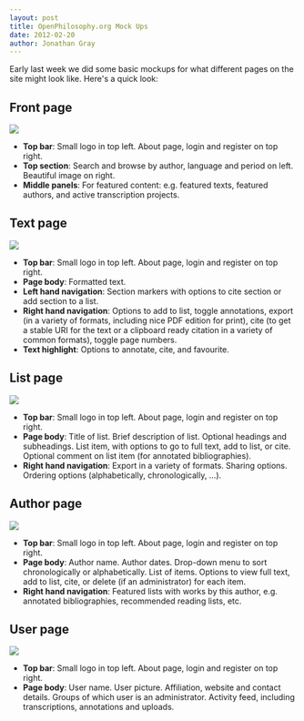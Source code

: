 ```yaml
---
layout: post
title: OpenPhilosophy.org Mock Ups
date: 2012-02-20
author: Jonathan Gray
---
```


Early last week we did some basic mockups for what different pages on the site might look like. Here's a quick look:

## Front page

![][1]

* **Top bar**: Small logo in top left. About page, login and register on top right.
* **Top section**: Search and browse by author, language and period on left. Beautiful image on right.
* **Middle panels**: For featured content: e.g. featured texts, featured authors, and active transcription projects.

## Text page

![][2]

* **Top bar**: Small logo in top left. About page, login and register on top right.
* **Page body**: Formatted text.
* **Left hand navigation**: Section markers with options to cite section or add section to a list.
* **Right hand navigation**: Options to add to list, toggle annotations, export (in a variety of formats, including nice PDF edition for print), cite (to get a stable URI for the text or a clipboard ready citation in a variety of common formats), toggle page numbers.
* **Text highlight**: Options to annotate, cite, and favourite.

## List page

![][3]

* **Top bar**: Small logo in top left. About page, login and register on top right.
* **Page body**: Title of list. Brief description of list. Optional headings and subheadings. List item, with options to go to full text, add to list, or cite. Optional comment on list item (for annotated bibliographies).
* **Right hand navigation**: Export in a variety of formats. Sharing options. Ordering options (alphabetically, chronologically, …).

## Author page

![][4]

* **Top bar**: Small logo in top left. About page, login and register on top right.
* **Page body**: Author name. Author dates. Drop-down menu to sort chronologically or alphabetically. List of items. Options to view full text, add to list, cite, or delete (if an administrator) for each item.
* **Right hand navigation**: Featured lists with works by this author, e.g. annotated bibliographies, recommended reading lists, etc.

## User page

![][5]

* **Top bar**: Small logo in top left. About page, login and register on top right.
* **Page body**: User name. User picture. Affiliation, website and contact details. Groups of which user is an administrator. Activity feed, including transcriptions, annotations and uploads.

[1]: http://farm8.staticflickr.com/7060/6882895075_4b482bac07.jpg
[2]: http://farm8.staticflickr.com/7202/6882895233_171d4ee062.jpg
[3]: http://farm8.staticflickr.com/7200/6883572725_9996748a84.jpg
[4]: http://farm8.staticflickr.com/7192/6883629451_b7b317da5d.jpg
[5]: http://farm8.staticflickr.com/7039/6883709427_6762dea5a7.jpg
